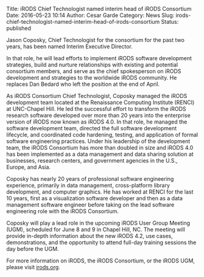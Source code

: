 Title: iRODS Chief Technologist named interim head of iRODS Consortium
Date: 2016-05-23 10:14
Author: Cesar Garde
Category: News
Slug: irods-chief-technologist-named-interim-head-of-irods-consortium
Status: published

Jason Coposky, Chief Technologist for the consortium for the past two
years, has been named Interim Executive Director.

In that role, he will lead efforts to implement iRODS software
development strategies, build and nurture relationships with existing
and potential consortium members, and serve as the chief spokesperson on
iRODS development and strategies to the worldwide iRODS community. He
replaces Dan Bedard who left the position at the end of April.

As iRODS Consortium Chief Technologist, Coposky managed the iRODS
development team located at the Renaissance Computing Institute (RENCI)
at UNC-Chapel Hill. He led the successful effort to transform the iRODS
research software developed over more than 20 years into the enterprise
version of iRODS now known as iRODS 4.0. In that role, he managed the
software development team, directed the full software development
lifecycle, and coordinated code hardening, testing, and application of
formal software engineering practices. Under his leadership of the
development team, the iRODS Consortium has more than doubled in size and
iRODS 4.0 has been implemented as a data management and data sharing
solution at businesses, research centers, and government agencies in the
U.S., Europe, and Asia.

Coposky has nearly 20 years of professional software engineering
experience, primarily in data management, cross-platform library
development, and computer graphics. He has worked at RENCI for the last
10 years, first as a visualization software developer and then as a data
management software engineer before taking on the lead software
engineering role with the iRODS Consortium.

Coposky will play a lead role in the upcoming iRODS User Group Meeting
(UGM), scheduled for June 8 and 9 in Chapel Hill, NC. The meeting will
provide in-depth information about the new iRODS 4.2, use cases,
demonstrations, and the opportunity to attend full-day training sessions
the day before the UGM.

For more information on iRODS, the iRODS Consortium, or the iRODS UGM,
please visit [irods.org](https://www.irods.org).

